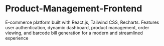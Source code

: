 # Product-Management-Frontend
E-commerce platform built with React.js, Tailwind CSS, Recharts. Features user authentication, dynamic dashboard, product management, order viewing, and barcode bill generation for a modern and streamlined experience
